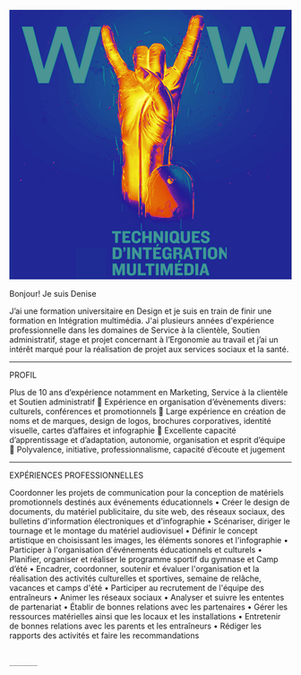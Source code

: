 
![banner](https://github.com/deniserodriguesislva/TP1-TEST/blob/main/6fb4304d-a819-4cf9-b795-19056e7de426.jpg)

Bonjour!
Je suis Denise      

J’ai une formation universitaire en Design et je suis en train de finir une formation en Intégration multimédia. J'ai plusieurs années d'expérience professionnelle dans les domaines de Service à la clientèle, Soutien administratif, stage et projet concernant à l’Ergonomie au travail et j’ai un intérêt marqué  pour la réalisation de projet aux services sociaux et la santé.

________________________________________________________________________________________________________________________________________________________________

PROFIL

Plus de 10 ans d’expérience notamment en Marketing, Service à la clientèle et Soutien administratif
 Expérience en organisation d’évènements divers: culturels, conférences et promotionnels
 Large expérience en création de noms et de marques, design de logos, brochures corporatives, identité 
visuelle, cartes d’affaires et infographie
 Excellente capacité d’apprentissage et d’adaptation, autonomie, organisation et esprit d’équipe
 Polyvalence, initiative, professionnalisme, capacité d’écoute et jugement
_________________________________________________________________________________________________________________________________________________________________

EXPÉRIENCES PROFESSIONNELLES

Coordonner les projets de communication pour la conception de matériels promotionnels destinés aux événements éducationnels
• Créer le design de documents, du matériel publicitaire, du site web, des réseaux sociaux, des bulletins d'information électroniques et d'infographie
• Scénariser, diriger le tournage et le montage du matériel audiovisuel
• Définir le concept artistique en choisissant les images, les éléments sonores et l'infographie
• Participer à l'organisation d'événements éducationnels et culturels
• Planifier, organiser et réaliser le programme sportif du gymnase et Camp d’été
• Encadrer, coordonner, soutenir et évaluer l'organisation et la réalisation des activités culturelles et sportives, semaine de relâche, vacances et camps d'été
• Participer au recrutement de l'équipe des entraîneurs
• Animer les réseaux sociaux
• Analyser et suivre les ententes de partenariat
• Établir de bonnes relations avec les partenaires
• Gérer les ressources matérielles ainsi que les locaux et les installations
• Entretenir de bonnes relations avec les parents et les entraîneurs
• Rédiger les rapports des activités et faire les recommandations
                                                                               
                                                                               
                                                                               _______
